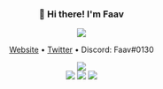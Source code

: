 <h3 align="center">👋 Hi there! I'm Faav</h3>
<p align="center">
<img src="https://user-images.githubusercontent.com/52789876/117721319-b8a1c480-b1ad-11eb-9117-d523028f4ea2.png" />
  </p>
<p align="center">
  <a href="https://www.faav.tk">Website</a> •
  <a href="https://twitter.com/FaavXD">Twitter</a> •
  <a>Discord: Faav#0130</a>
</p>
<p align="center">
  <img src="https://gpvc.arturio.dev/withdrew" /><br>
  <img src="https://github-readme-stats.vercel.app/api/top-langs?username=withdrew&layout=compact" />
  <img src="https://github-readme-stats.vercel.app/api?username=withdrew&show_icons=true&locale=en" />
  <img src="https://github-readme-streak-stats.herokuapp.com/?user=withdrew" />
  </p>
